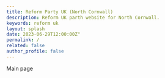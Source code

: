 ```yaml
---
title: Reform Party UK (North Cornwall)
description: Reform UK parth website for North Cornwall.
keywords: reform uk
layout: splash
date: 2023-06-29T12:00:00Z"
permalink: /
related: false
author_profile: false
---
```

Main page
